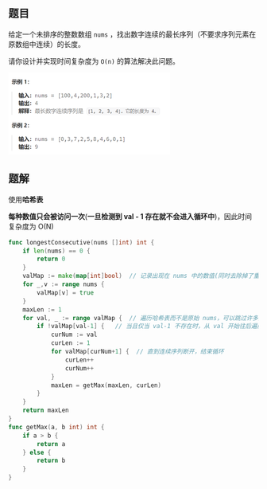## 题目

给定一个未排序的整数数组 `nums` ，找出数字连续的最长序列（不要求序列元素在原数组中连续）的长度。

请你设计并实现时间复杂度为 `O(n)` 的算法解决此问题。

<img src="1-128.最长连续序列.assets/image-20240304203340485.png" alt="image-20240304203340485" style="zoom:50%;" />

## 题解

使用**哈希表**

**每种数值只会被访问一次**(**一旦检测到 val - 1 存在就不会进入循环中**)，因此时间复杂度为 O(N)

```go
func longestConsecutive(nums []int) int {
    if len(nums) == 0 {
        return 0
    }
    valMap := make(map[int]bool)  // 记录出现在 nums 中的数值(同时去除掉了重复值)
    for _,v := range nums {
        valMap[v] = true
    }
    maxLen := 1
    for val, _ := range valMap {  // 遍历哈希表而不是原始 nums，可以跳过许多重复值(否则会超时)
        if !valMap[val-1] {   // 当且仅当 val-1 不存在时，从 val 开始往后遍历连续序列
            curNum := val
            curLen := 1
            for valMap[curNum+1] {  // 直到连续序列断开，结束循环
                curLen++
                curNum++
            }
            maxLen = getMax(maxLen, curLen)
        }
    }
    return maxLen
}
func getMax(a, b int) int {
    if a > b {
        return a
    } else {
        return b
    }
}
```

